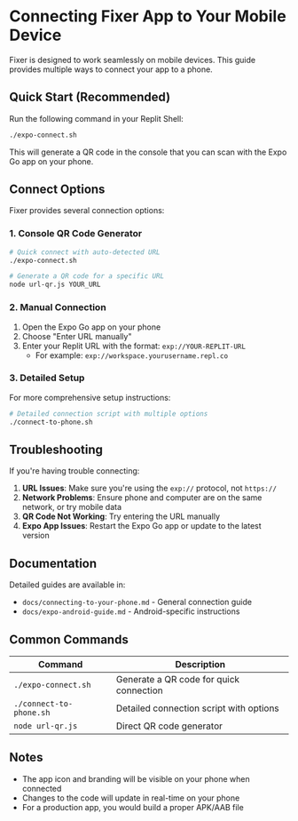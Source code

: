 # Connecting Fixer App to Your Mobile Device

Fixer is designed to work seamlessly on mobile devices. This guide provides multiple ways to connect your app to a phone.

## Quick Start (Recommended)

Run the following command in your Replit Shell:

```bash
./expo-connect.sh
```

This will generate a QR code in the console that you can scan with the Expo Go app on your phone.

## Connect Options

Fixer provides several connection options:

### 1. Console QR Code Generator

```bash
# Quick connect with auto-detected URL
./expo-connect.sh

# Generate a QR code for a specific URL
node url-qr.js YOUR_URL
```

### 2. Manual Connection

1. Open the Expo Go app on your phone
2. Choose "Enter URL manually" 
3. Enter your Replit URL with the format: `exp://YOUR-REPLIT-URL`
   - For example: `exp://workspace.yourusername.repl.co`

### 3. Detailed Setup

For more comprehensive setup instructions:

```bash
# Detailed connection script with multiple options
./connect-to-phone.sh
```

## Troubleshooting

If you're having trouble connecting:

1. **URL Issues**: Make sure you're using the `exp://` protocol, not `https://`
2. **Network Problems**: Ensure phone and computer are on the same network, or try mobile data
3. **QR Code Not Working**: Try entering the URL manually
4. **Expo App Issues**: Restart the Expo Go app or update to the latest version

## Documentation

Detailed guides are available in:

- `docs/connecting-to-your-phone.md` - General connection guide
- `docs/expo-android-guide.md` - Android-specific instructions

## Common Commands

| Command | Description |
|---------|-------------|
| `./expo-connect.sh` | Generate a QR code for quick connection |
| `./connect-to-phone.sh` | Detailed connection script with options |
| `node url-qr.js` | Direct QR code generator |

## Notes

- The app icon and branding will be visible on your phone when connected
- Changes to the code will update in real-time on your phone
- For a production app, you would build a proper APK/AAB file
